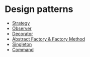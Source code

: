 # Design patterns

<ul>
    <li>
       <a href="src/xyz/tritin/strategy">Strategy</a>
    </li>
    <li>
        <a href="src/xyz/tritin/observer">Observer</a>
    </li>
    <li>
       <a href="src/xyz/tritin/decorator">Decorator</a>
    </li>
    <li>
       <a href="src/xyz/tritin/factory">Abstract Factory & Factory Method</a>
    </li>
    <li>
       <a href="src/xyz/tritin/singleton">Singleton</a>
    </li>
    <li>
       <a href="src/xyz/tritin/command">Command</a>
    </li>
</ul>
